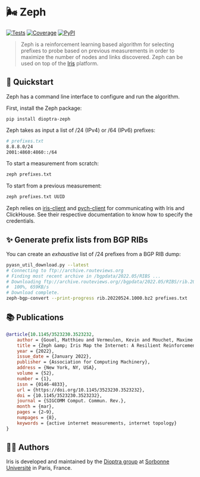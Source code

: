 # 🌬️ Zeph

[![Tests](https://img.shields.io/github/workflow/status/dioptra-io/zeph/test.yml?logo=github)](https://github.com/dioptra-io/zeph/actions/workflows/tests.yml)
[![Coverage](https://img.shields.io/codecov/c/github/dioptra-io/zeph?logo=codecov&logoColor=white)](https://app.codecov.io/gh/dioptra-io/zeph)
[![PyPI](https://img.shields.io/pypi/v/dioptra-zeph?color=blue&logo=pypi&logoColor=white)](https://pypi.org/project/dioptra-zeph/)

> Zeph is a reinforcement learning based algorithm for selecting prefixes to probe based on previous measurements in order to maximize the number of nodes and links discovered. Zeph can be used on top of the [Iris](https://iris.dioptra.io) platform.


## 🚀 Quickstart

Zeph has a command line interface to configure and run the algorithm.

First, install the Zeph package:

```
pip install dioptra-zeph
```

Zeph takes as input a list of /24 (IPv4) or /64 (IPv6) prefixes:
```sh
# prefixes.txt
8.8.8.0/24
2001:4860:4860::/64
```

To start a measurement from scratch:
```bash
zeph prefixes.txt
```

To start from a previous measurement:
```bash
zeph prefixes.txt UUID
```

Zeph relies on [iris-client](https://github.com/dioptra-io/iris-client) and [pych-client](https://github.com/dioptra-io/pych-client)
for communicating with Iris and ClickHouse. See their respective documentation to know how to specify the credentials.

## ✨ Generate prefix lists from BGP RIBs

You can create an _exhaustive_ list of /24 prefixes from a BGP RIB dump:
```bash
pyasn_util_download.py --latest
# Connecting to ftp://archive.routeviews.org
# Finding most recent archive in /bgpdata/2022.05/RIBS ...
# Downloading ftp://archive.routeviews.org//bgpdata/2022.05/RIBS/rib.20220524.1000.bz2
#  100%, 659KB/s
# Download complete.
zeph-bgp-convert --print-progress rib.20220524.1000.bz2 prefixes.txt
```

## 📚 Publications

```bibtex
@article{10.1145/3523230.3523232,
    author = {Gouel, Matthieu and Vermeulen, Kevin and Mouchet, Maxime and Rohrer, Justin P. and Fourmaux, Olivier and Friedman, Timur},
    title = {Zeph &amp; Iris Map the Internet: A Resilient Reinforcement Learning Approach to Distributed IP Route Tracing},
    year = {2022},
    issue_date = {January 2022},
    publisher = {Association for Computing Machinery},
    address = {New York, NY, USA},
    volume = {52},
    number = {1},
    issn = {0146-4833},
    url = {https://doi.org/10.1145/3523230.3523232},
    doi = {10.1145/3523230.3523232},
    journal = {SIGCOMM Comput. Commun. Rev.},
    month = {mar},
    pages = {2–9},
    numpages = {8},
    keywords = {active internet measurements, internet topology}
}
```

## 🧑‍💻 Authors

Iris is developed and maintained by the [Dioptra group](https://dioptra.io) at [Sorbonne Université](https://www.sorbonne-universite.fr) in Paris, France.
